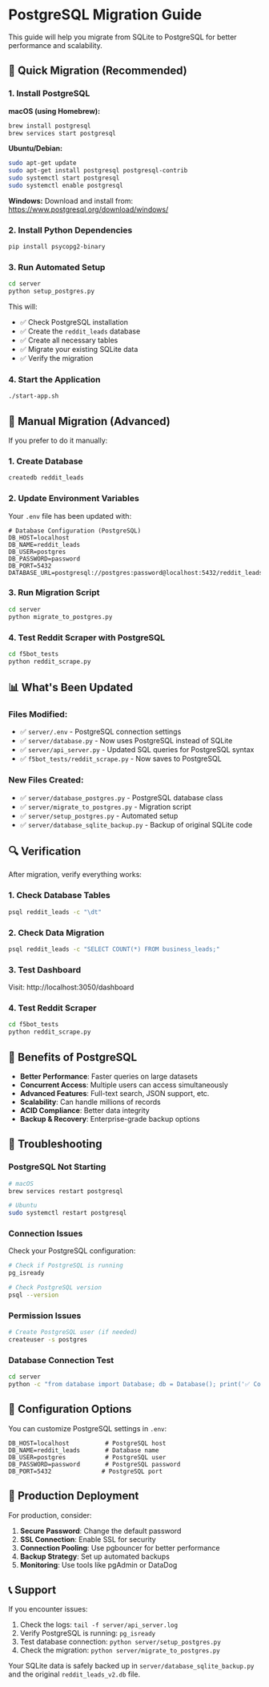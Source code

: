 # PostgreSQL Migration Guide

This guide will help you migrate from SQLite to PostgreSQL for better performance and scalability.

## 🚀 Quick Migration (Recommended)

### 1. Install PostgreSQL

**macOS (using Homebrew):**
```bash
brew install postgresql
brew services start postgresql
```

**Ubuntu/Debian:**
```bash
sudo apt-get update
sudo apt-get install postgresql postgresql-contrib
sudo systemctl start postgresql
sudo systemctl enable postgresql
```

**Windows:**
Download and install from: https://www.postgresql.org/download/windows/

### 2. Install Python Dependencies

```bash
pip install psycopg2-binary
```

### 3. Run Automated Setup

```bash
cd server
python setup_postgres.py
```

This will:
- ✅ Check PostgreSQL installation
- ✅ Create the `reddit_leads` database
- ✅ Create all necessary tables
- ✅ Migrate your existing SQLite data
- ✅ Verify the migration

### 4. Start the Application

```bash
./start-app.sh
```

## 🔧 Manual Migration (Advanced)

If you prefer to do it manually:

### 1. Create Database

```bash
createdb reddit_leads
```

### 2. Update Environment Variables

Your `.env` file has been updated with:
```env
# Database Configuration (PostgreSQL)
DB_HOST=localhost
DB_NAME=reddit_leads
DB_USER=postgres
DB_PASSWORD=password
DB_PORT=5432
DATABASE_URL=postgresql://postgres:password@localhost:5432/reddit_leads
```

### 3. Run Migration Script

```bash
cd server
python migrate_to_postgres.py
```

### 4. Test Reddit Scraper with PostgreSQL

```bash
cd f5bot_tests
python reddit_scrape.py
```

## 📊 What's Been Updated

### Files Modified:
- ✅ `server/.env` - PostgreSQL connection settings
- ✅ `server/database.py` - Now uses PostgreSQL instead of SQLite
- ✅ `server/api_server.py` - Updated SQL queries for PostgreSQL syntax
- ✅ `f5bot_tests/reddit_scrape.py` - Now saves to PostgreSQL

### New Files Created:
- ✅ `server/database_postgres.py` - PostgreSQL database class
- ✅ `server/migrate_to_postgres.py` - Migration script
- ✅ `server/setup_postgres.py` - Automated setup
- ✅ `server/database_sqlite_backup.py` - Backup of original SQLite code

## 🔍 Verification

After migration, verify everything works:

### 1. Check Database Tables
```bash
psql reddit_leads -c "\dt"
```

### 2. Check Data Migration
```bash
psql reddit_leads -c "SELECT COUNT(*) FROM business_leads;"
```

### 3. Test Dashboard
Visit: http://localhost:3050/dashboard

### 4. Test Reddit Scraper
```bash
cd f5bot_tests
python reddit_scrape.py
```

## 🎯 Benefits of PostgreSQL

- **Better Performance**: Faster queries on large datasets
- **Concurrent Access**: Multiple users can access simultaneously
- **Advanced Features**: Full-text search, JSON support, etc.
- **Scalability**: Can handle millions of records
- **ACID Compliance**: Better data integrity
- **Backup & Recovery**: Enterprise-grade backup options

## 🔧 Troubleshooting

### PostgreSQL Not Starting
```bash
# macOS
brew services restart postgresql

# Ubuntu
sudo systemctl restart postgresql
```

### Connection Issues
Check your PostgreSQL configuration:
```bash
# Check if PostgreSQL is running
pg_isready

# Check PostgreSQL version
psql --version
```

### Permission Issues
```bash
# Create PostgreSQL user (if needed)
createuser -s postgres
```

### Database Connection Test
```bash
cd server
python -c "from database import Database; db = Database(); print('✅ Connection successful!')"
```

## 📝 Configuration Options

You can customize PostgreSQL settings in `.env`:

```env
DB_HOST=localhost          # PostgreSQL host
DB_NAME=reddit_leads       # Database name
DB_USER=postgres           # PostgreSQL user
DB_PASSWORD=password       # PostgreSQL password
DB_PORT=5432              # PostgreSQL port
```

## 🚀 Production Deployment

For production, consider:

1. **Secure Password**: Change the default password
2. **SSL Connection**: Enable SSL for security
3. **Connection Pooling**: Use pgbouncer for better performance
4. **Backup Strategy**: Set up automated backups
5. **Monitoring**: Use tools like pgAdmin or DataDog

## 📞 Support

If you encounter issues:

1. Check the logs: `tail -f server/api_server.log`
2. Verify PostgreSQL is running: `pg_isready`
3. Test database connection: `python server/setup_postgres.py`
4. Check the migration: `python server/migrate_to_postgres.py`

Your SQLite data is safely backed up in `server/database_sqlite_backup.py` and the original `reddit_leads_v2.db` file.